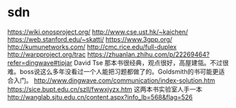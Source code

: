 # sdn
https://wiki.onosproject.org/
http://www.cse.ust.hk/~kaichen/
https://web.stanford.edu/~skatti/
https://www.3gpp.org/
http://kumunetworks.com/
http://cmc.rice.edu/full-duplex
http://warpproject.org/trac
https://zhuanlan.zhihu.com/p/22269464?refer=dingwave#tipjar
David Tse 那本书很经典，观点很好，高屋建瓴。不过很难。boss说这么多年没看过一个人能把习题都做了的。Goldsmith的书可能更适合入门。
http://www.dingwave.com/communication/index-solution.htm
https://sice.bupt.edu.cn/szll/fwwxjyzx.htm
这两本书实验室人手一本
http://wanglab.sjtu.edu.cn/content.aspx?info_lb=568&flag=526
